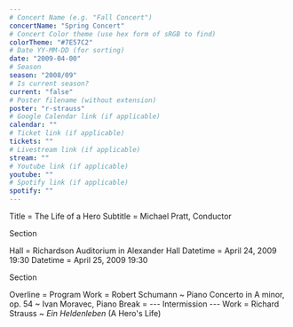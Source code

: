 ```yaml
---
# Concert Name (e.g. "Fall Concert")
concertName: "Spring Concert"
# Concert Color theme (use hex form of sRGB to find)
colorTheme: "#7E57C2"
# Date YY-MM-DD (for sorting)
date: "2009-04-00"
# Season
season: "2008/09"
# Is current season?
current: "false"
# Poster filename (without extension)
poster: "r-strauss"
# Google Calendar link (if applicable)
calendar: ""
# Ticket link (if applicable)
tickets: ""
# Livestream link (if applicable)
stream: ""
# Youtube link (if applicable)
youtube: ""
# Spotify link (if applicable)
spotify: ""
---
```

Title = The Life of a Hero
Subtitle = Michael Pratt, Conductor

Section

Hall = Richardson Auditorium in Alexander Hall
Datetime = April 24, 2009 19:30
Datetime = April 25, 2009 19:30

Section

Overline = Program
Work = Robert Schumann ~ Piano Concerto in A minor, op. 54 ~ Ivan Moravec, Piano
Break = --- Intermission ---
Work = Richard Strauss ~ *Ein Heldenleben* (A Hero's Life)
